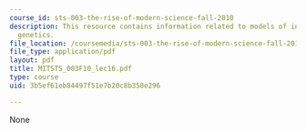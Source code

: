 ```yaml
---
course_id: sts-003-the-rise-of-modern-science-fall-2010
description: This resource contains information related to models of inheritance and
  genetics.
file_location: /coursemedia/sts-003-the-rise-of-modern-science-fall-2010/3b5ef61eb84497f51e7b20c8b358e296_MITSTS_003F10_lec16.pdf
file_type: application/pdf
layout: pdf
title: MITSTS_003F10_lec16.pdf
type: course
uid: 3b5ef61eb84497f51e7b20c8b358e296

---
```

None
